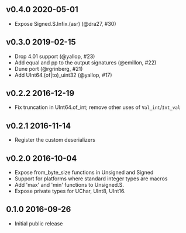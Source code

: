 v0.4.0 2020-05-01
-----------------
* Expose Signed.S.Infix.(asr) (@dra27, #30)

v0.3.0 2019-02-15
-----------------
* Drop 4.01 support (@yallop, #23)
* Add equal and pp to the output signatures (@emillon, #22)
* Dune port (@rgrinberg, #21)
* Add UInt64.(of|to)_uint32 (@yallop, #17)

v0.2.2 2016-12-19
-----------------
* Fix truncation in UInt64.of_int; remove other uses of `Val_int`/`Int_val`  

v0.2.1 2016-11-14
-----------------
* Register the custom deserializers

v0.2.0 2016-10-04
-----------------
* Expose from_byte_size functions in Unsigned and Signed
* Support for platforms where standard integer types are macros
* Add 'max' and 'min' functions to Unsigned.S.
* Expose private types for UChar, UInt8, UInt16.

0.1.0 2016-09-26
----------------
* Initial public release
